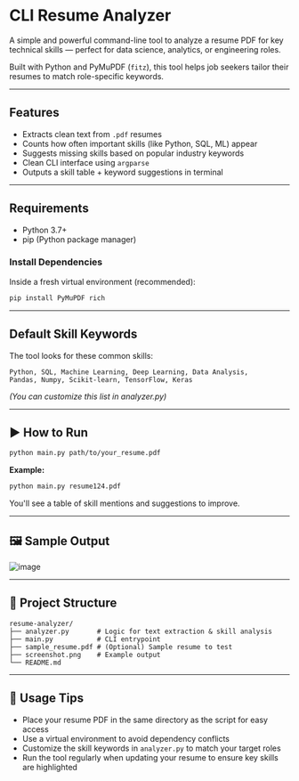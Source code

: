 #  CLI Resume Analyzer 

A simple and powerful command-line tool to analyze a resume PDF for key technical skills — perfect for data science, analytics, or engineering roles.

Built with Python and PyMuPDF (`fitz`), this tool helps job seekers tailor their resumes to match role-specific keywords.

---

##  Features

-  Extracts clean text from `.pdf` resumes
-  Counts how often important skills (like Python, SQL, ML) appear
-  Suggests missing skills based on popular industry keywords
-  Clean CLI interface using `argparse`
-  Outputs a skill table + keyword suggestions in terminal

---

## Requirements

- Python 3.7+
- pip (Python package manager)

### Install Dependencies

Inside a fresh virtual environment (recommended):

```bash
pip install PyMuPDF rich
```

---

##  Default Skill Keywords

The tool looks for these common skills:

```
Python, SQL, Machine Learning, Deep Learning, Data Analysis, 
Pandas, Numpy, Scikit-learn, TensorFlow, Keras
```

*(You can customize this list in analyzer.py)*

---

## ▶ How to Run

```bash
python main.py path/to/your_resume.pdf
```

**Example:**

```bash
python main.py resume124.pdf
```

You'll see a table of skill mentions and suggestions to improve.

---

## 🖼 Sample Output

![image](https://github.com/user-attachments/assets/1c516ce8-c701-4da0-8938-cb986edfab4d)


---

## 📁 Project Structure

```
resume-analyzer/
├── analyzer.py       # Logic for text extraction & skill analysis
├── main.py           # CLI entrypoint
├── sample_resume.pdf # (Optional) Sample resume to test
├── screenshot.png    # Example output
└── README.md
```

---

## 🎯 Usage Tips

- Place your resume PDF in the same directory as the script for easy access
- Use a virtual environment to avoid dependency conflicts
- Customize the skill keywords in `analyzer.py` to match your target roles
- Run the tool regularly when updating your resume to ensure key skills are highlighted



